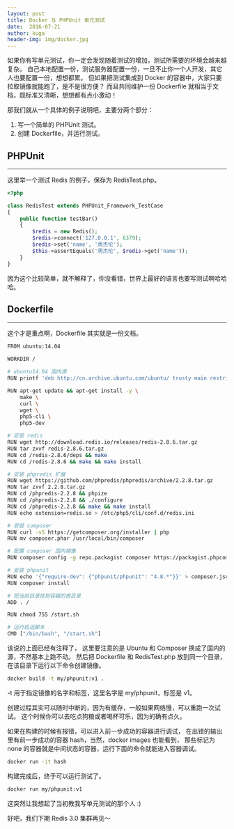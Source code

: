 ```yaml
---
layout: post
title: Docker 与 PHPUnit 单元测试
date:  2016-07-21
author: kuga
header-img: img/docker.jpg
---
```


如果你有写单元测试，你一定会发现随着测试的增加，测试所需要的环境会越来越复杂。
自己本地配置一份，测试服务器配置一份，一旦不止你一个人开发，其它人也要配置一份，想想都累。
但如果把测试集成到 Docker 的容器中，大家只要拉取镜像就能跑了，是不是很方便？
而且共同维护一份 Dockerfile 就相当于文档，既标准又清晰，想想都有点小激动！

那我们就从一个具体的例子说明吧，主要分两个部分：

1. 写一个简单的 PHPUnit 测试。
2. 创建 Dockerfile，并运行测试。

## PHPUnit
----------

这里举一个测试 Redis 的例子，保存为 RedisTest.php。

```php
<?php

class RedisTest extends PHPUnit_Framework_TestCase
{
    public function testBar()
    {
        $redis = new Redis();
        $redis->connect('127.0.0.1', 6379);
        $redis->set('name', '周杰伦');
        $this->assertEquals('周杰伦', $redis->get('name'));
    }
}
```

因为这个比较简单，就不解释了，你没看错，世界上最好的语言也要写测试啊哈哈哈。

## Dockerfile
-------------

这个才是重点啊，Dockerfile 其实就是一份文档。

```bash
FROM ubuntu:14.04

WORKDIR /

# ubuntu14.04 国内源
RUN printf 'deb http://cn.archive.ubuntu.com/ubuntu/ trusty main restricted universe multiverse\ndeb http://cn.archive.ubuntu.com/ubuntu/ trusty-security main restricted universe multiverse\ndeb http://cn.archive.ubuntu.com/ubuntu/ trusty-updates main restricted universe multiverse\ndeb http://cn.archive.ubuntu.com/ubuntu/ trusty-backports main restricted universe multiverse\ndeb http://cn.archive.ubuntu.com/ubuntu/ trusty-proposed main restricted universe multiverse\ndeb-src http://cn.archive.ubuntu.com/ubuntu/ trusty main restricted universe multiverse\ndeb-src http://cn.archive.ubuntu.com/ubuntu/ trusty-security main restricted universe multiverse\ndeb-src http://cn.archive.ubuntu.com/ubuntu/ trusty-updates main restricted universe multiverse\ndeb-src http://cn.archive.ubuntu.com/ubuntu/ trusty-backports main restricted universe multiverse\ndeb-src http://cn.archive.ubuntu.com/ubuntu/ trusty-proposed main restricted universe multiverse\ndeb http://archive.canonical.com/ubuntu/ trusty partner\n' > /etc/apt/sources.list

RUN apt-get update && apt-get install -y \
    make \
    curl \
    wget \
    php5-cli \
    php5-dev

# 安装 redis
RUN wget http://download.redis.io/releases/redis-2.8.6.tar.gz
RUN tar zxvf redis-2.8.6.tar.gz
RUN cd /redis-2.8.6/deps && make
RUN cd /redis-2.8.6 && make && make install

# 安装 phpredis 扩展
RUN wget https://github.com/phpredis/phpredis/archive/2.2.8.tar.gz
RUN tar zxvf 2.2.8.tar.gz
RUN cd /phpredis-2.2.8 && phpize
RUN cd /phpredis-2.2.8 && ./configure
RUN cd /phpredis-2.2.8 && make && make install
RUN echo extension=redis.so > /etc/php5/cli/conf.d/redis.ini

# 安装 composer
RUN curl -sS https://getcomposer.org/installer | php
RUN mv composer.phar /usr/local/bin/composer

# 配置 composer 国内镜像
RUN composer config -g repo.packagist composer https://packagist.phpcomposer.com

# 安装 phpunit
RUN echo '{"require-dev": {"phpunit/phpunit": "4.8.*"}}' > composer.json
RUN composer install

# 把当前目录挂到容器的根目录
ADD . /

RUN chmod 755 /start.sh

# 运行启运脚本
CMD ["/bin/bash", "/start.sh"]
```

该说的上面已经有注释了，
这里要注意的是 Ubuntu 和 Composer 换成了国内的源，不然基本上跑不动。
然后把 Dockerfile 和 RedisTest.php 放到同一个目录，在该目录下运行以下命令创建镜像。

```bash
docker build -t my/phpunit:v1 .
```

-t 用于指定镜像的名字和标签，这里名字是 my/phpunit，标签是 v1。

创建过程其实可以随时中断的，因为有缓存，一般如果网络慢，可以重跑一次试试。
这个时候你可以去吃点狗粮或者喝杯可乐，因为的确有点久。

如果在构建的时候有报错，可以进入前一步成功的容器进行调试，
在出错的输出里有前一步成功的容器 hash，当然，docker images 也能看到，
那些标记为 none 的容器就是中间状态的容器，运行下面的命令就能进入容器调试。

```bash
docker run -it hash
```

构建完成后，终于可以运行测试了。

```bash
docker run my/phpunit:v1
```

这突然让我想起了当初教我写单元测试的那个人 :)

好吧，我们下期 Redis 3.0 集群再见〜
